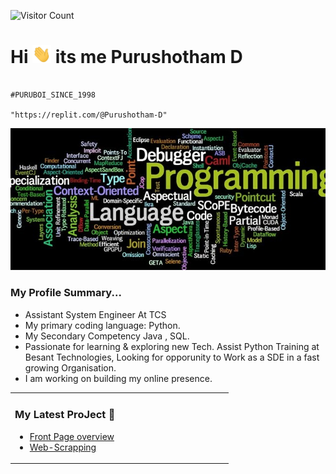 ![Visitor Count](https://profile-counter.glitch.me/{Puruboi}/count.svg)

# Hi <img src="https://raw.githubusercontent.com/ABSphreak/ABSphreak/master/gifs/Hi.gif" width="30px"> its me Purushotham D

                                                            #PURUBOI_SINCE_1998
                                                   "https://replit.com/@Purushotham-D"

![alt text](https://github.com/Puruboi/Puruboi/blob/main/cover-image.png)

### My Profile Summary...

* Assistant System Engineer At TCS
* My primary coding language: Python.
* My Secondary Competency Java , SQL. 
* Passionate for learning & exploring new Tech. Assist Python Training at Besant Technologies, Looking for opporunity to Work as a SDE in a fast growing Organisation. 
* I am working on building my online presence.

<!--* I am currently learning JavaScript and DeepLearing-->
<!--* I’m currently working on my portfolio. -->
<!-- * Ask me about anything, I'll be happy to help, if Possible.....-->

<table><tr><td valign="top" width="50%">

### My Latest ProJect 🌱
<!-- Latest ProJect-LIST:START -->
- [Front Page overview](https://github.com/Puruboi/Puruboi)
- [Web-Scrapping](https://github.com/Puruboi/Web-Scrapping-Project)  


  
<!--Latest ProJect-LIST:END -

[twitter]: @Puruboi_1998
[linkedin]: @Purushotham D
[instagram]: @puruboi_
<h3 align="center">Show some &nbsp;❤️&nbsp; by starring and sharing some of the repositories!</h3>
